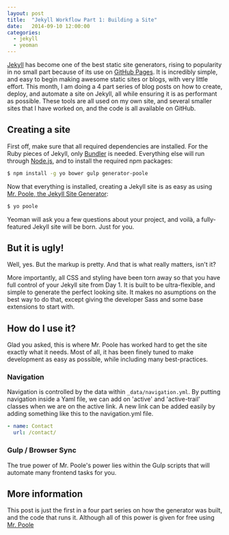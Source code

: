 ```yaml
---
layout: post
title:  "Jekyll Workflow Part 1: Building a Site"
date:   2014-09-10 12:00:00
categories:
  - jekyll
  - yeoman
---
```


[Jekyll](http://jekyllrb.com/) has become one of the best static site generators, rising to popularity in no small part because of its use on [GitHub Pages](https://pages.github.com/). It is incredibly simple, and easy to begin making awesome static sites or blogs, with very little effort. This month, I am doing a 4 part series of blog posts on how to create, deploy, and automate a site on Jekyll, all while ensuring it is as performant as possible. These tools are all used on my own site, and several smaller sites that I have worked on, and the code is all available on GitHub.

## Creating a site

First off, make sure that all required dependencies are installed. For the Ruby pieces of Jekyll, only [Bundler](http://bundler.io/) is needed. Everything else will run through [Node.js](http://nodejs.org/download/), and to install the required npm packages:

```bash
$ npm install -g yo bower gulp generator-poole
```

Now that everything is installed, creating a Jekyll site is as easy as using [Mr. Poole, the Jekyll Site Generator](https://github.com/iamcarrico/generator-poole):

```bash
$ yo poole
```

Yeoman will ask you a few questions about your project, and voilà, a fully-featured Jekyll site will be born. Just for you.

## But it is ugly!

Well, yes. But the markup is pretty. And that is what really matters, isn't it?

More importantly, all CSS and styling have been torn away so that you have full control of your Jekyll site from Day 1. It is built to be ultra-flexible, and simple to generate the perfect looking site. It makes no asumptions on the best way to do that, except giving the developer Sass and some base extensions to start with.

## How do I use it?

Glad you asked, this is where Mr. Poole has worked hard to get the site exactly what it needs. Most of all, it has been finely tuned to make development as easy as possible, while including many best-practices.

### Navigation

Navigation is controlled by the data within ```_data/navigation.yml```. By putting navigation inside a Yaml file, we can add on 'active' and 'active-trail' classes when we are on the active link. A new link can be added easily by adding something like this to the navigation.yml file.

```yaml
- name: Contact
  url: /contact/
```

### Gulp / Browser Sync

The true power of Mr. Poole's power lies within the Gulp scripts that will automate many frontend tasks for you. 


## More information

This post is just the first in a four part series on how the generator was built, and the code that runs it. Although all of this power is given for free using [Mr. Poole](https://github.com/iamcarrico/generator-poole)
